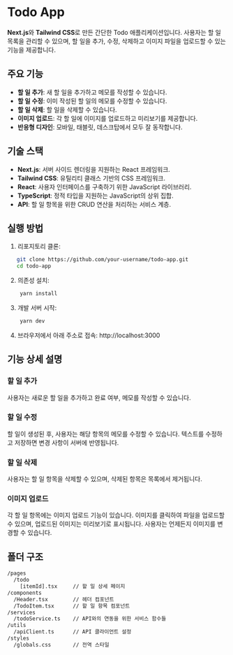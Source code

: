 # Todo App

**Next.js**와 **Tailwind CSS**로 만든 간단한 Todo 애플리케이션입니다. 사용자는 할 일 목록을 관리할 수 있으며, 할 일을 추가, 수정, 삭제하고 이미지 파일을 업로드할 수 있는 기능을 제공합니다.

## 주요 기능

- **할 일 추가**: 새 할 일을 추가하고 메모를 작성할 수 있습니다.
- **할 일 수정**: 이미 작성된 할 일의 메모를 수정할 수 있습니다.
- **할 일 삭제**: 할 일을 삭제할 수 있습니다.
- **이미지 업로드**: 각 할 일에 이미지를 업로드하고 미리보기를 제공합니다.
- **반응형 디자인**: 모바일, 태블릿, 데스크탑에서 모두 잘 동작합니다.

## 기술 스택

- **Next.js**: 서버 사이드 렌더링을 지원하는 React 프레임워크.
- **Tailwind CSS**: 유틸리티 클래스 기반의 CSS 프레임워크.
- **React**: 사용자 인터페이스를 구축하기 위한 JavaScript 라이브러리.
- **TypeScript**: 정적 타입을 지원하는 JavaScript의 상위 집합.
- **API**: 할 일 항목을 위한 CRUD 연산을 처리하는 서비스 계층.

## 실행 방법

1. 리포지토리 클론:

```bash
   git clone https://github.com/your-username/todo-app.git
   cd todo-app
```

2. 의존성 설치:

```bash
    yarn install
```

3. 개발 서버 시작:

```bash
    yarn dev
```

4. 브라우저에서 아래 주소로 접속:
   http://localhost:3000

## 기능 상세 설명

### 할 일 추가

사용자는 새로운 할 일을 추가하고 완료 여부, 메모를 작성할 수 있습니다.

### 할 일 수정

할 일이 생성된 후, 사용자는 해당 항목의 메모를 수정할 수 있습니다. 텍스트를 수정하고 저장하면 변경 사항이 서버에 반영됩니다.

### 할 일 삭제

사용자는 할 일 항목을 삭제할 수 있으며, 삭제된 항목은 목록에서 제거됩니다.

### 이미지 업로드

각 할 일 항목에는 이미지 업로드 기능이 있습니다. 이미지를 클릭하여 파일을 업로드할 수 있으며, 업로드된 이미지는 미리보기로 표시됩니다. 사용자는 언제든지 이미지를 변경할 수 있습니다.

## 폴더 구조

```bash
/pages
  /todo
    [itemId].tsx     // 할 일 상세 페이지
/components
  /Header.tsx        // 헤더 컴포넌트
  /TodoItem.tsx      // 할 일 항목 컴포넌트
/services
  /todoService.ts    // API와의 연동을 위한 서비스 함수들
/utils
  /apiClient.ts      // API 클라이언트 설정
/styles
  /globals.css       // 전역 스타일
```
